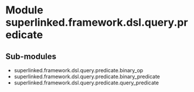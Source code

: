 Module superlinked.framework.dsl.query.predicate
================================================

Sub-modules
-----------
* superlinked.framework.dsl.query.predicate.binary_op
* superlinked.framework.dsl.query.predicate.binary_predicate
* superlinked.framework.dsl.query.predicate.query_predicate